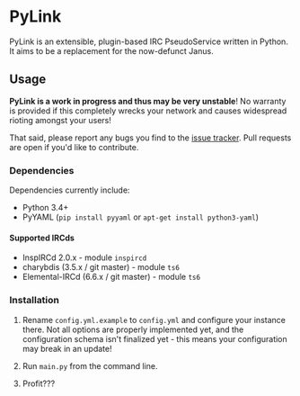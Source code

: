 # PyLink

PyLink is an extensible, plugin-based IRC PseudoService written in Python. It aims to be a replacement for the now-defunct Janus.

## Usage

**PyLink is a work in progress and thus may be very unstable**! No warranty is provided if this completely wrecks your network and causes widespread rioting amongst your users!

That said, please report any bugs you find to the [issue tracker](https://github.com/GLolol/PyLink/issues). Pull requests are open if you'd like to contribute.

### Dependencies

Dependencies currently include:

* Python 3.4+
* PyYAML (`pip install pyyaml` or `apt-get install python3-yaml`)

#### Supported IRCds

* InspIRCd 2.0.x - module `inspircd`
* charybdis (3.5.x / git master) - module `ts6`
* Elemental-IRCd (6.6.x / git master) - module `ts6`

### Installation

1) Rename `config.yml.example` to `config.yml` and configure your instance there. Not all options are properly implemented yet, and the configuration schema isn't finalized yet - this means your configuration may break in an update!

2) Run `main.py` from the command line.

3) Profit???

